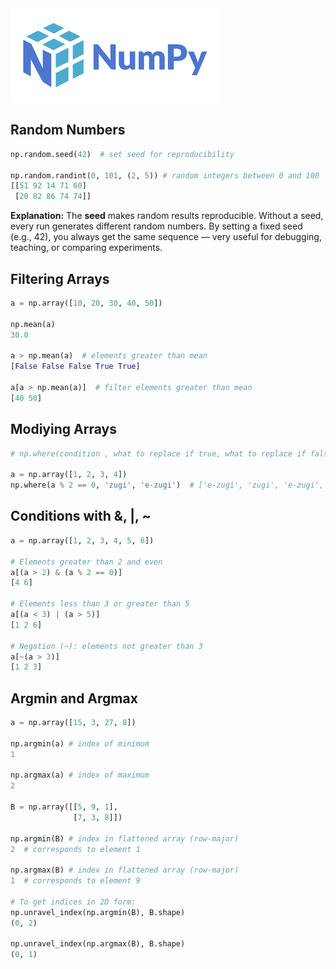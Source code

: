 
<img src="images/numpy1.png" />

## Random Numbers

```python
np.random.seed(42)  # set seed for reproducibility

np.random.randint(0, 101, (2, 5)) # random integers between 0 and 100
[[51 92 14 71 60]
 [20 82 86 74 74]]
```

**Explanation:**
The **seed** makes random results reproducible. Without a seed, every run generates different random numbers. By setting a fixed seed (e.g., 42), you always get the same sequence — very useful for debugging, teaching, or comparing experiments.

## Filtering Arrays

```python
a = np.array([10, 20, 30, 40, 50])

np.mean(a)
30.0

a > np.mean(a)  # elements greater than mean
[False False False True True]

a[a > np.mean(a)]  # filter elements greater than mean
[40 50]
```

## Modiying Arrays

```python
# np.where(condition , what to replace if true, what to replace if false)

a = np.array([1, 2, 3, 4])
np.where(a % 2 == 0, 'zugi', 'e-zugi')  # ['e-zugi', 'zugi', 'e-zugi', 'zugi']
```

## Conditions with &, |, \~

```python
a = np.array([1, 2, 3, 4, 5, 6])

# Elements greater than 2 and even
a[(a > 2) & (a % 2 == 0)]
[4 6]

# Elements less than 3 or greater than 5
a[(a < 3) | (a > 5)]
[1 2 6]

# Negation (~): elements not greater than 3
a[~(a > 3)]
[1 2 3]
```

## Argmin and Argmax

```python
a = np.array([15, 3, 27, 8])

np.argmin(a) # index of minimum
1

np.argmax(a) # index of maximum
2

B = np.array([[5, 9, 1],
              [7, 3, 8]])

np.argmin(B) # index in flattened array (row-major)
2  # corresponds to element 1

np.argmax(B) # index in flattened array (row-major)
1  # corresponds to element 9

# To get indices in 2D form:
np.unravel_index(np.argmin(B), B.shape)
(0, 2)

np.unravel_index(np.argmax(B), B.shape)
(0, 1)
```
